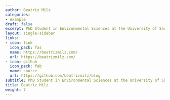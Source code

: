 ```yaml
---
author: Beatriz Milz
categories:
- example
draft: false
excerpt: PhD Student in Environmental Sciences at the University of São Paulo - Brazil
layout: single-sidebar
links:
- icon: link
  icon_pack: fas
  name: https://beatrizmilz.com/
  url: https://beatrizmilz.com/
- icon: github
  icon_pack: fab
  name: source
  url: https://github.com/beatrizmilz/blog
subtitle: PhD Student in Environmental Sciences at the University of São Paulo - Brazil
title: Beatriz Milz
weight: 7
---
```


